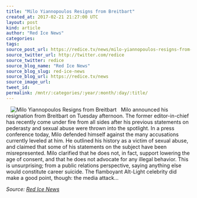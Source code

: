 ```yaml
---
title: "Milo Yiannopoulos Resigns from Breitbart"
created_at: 2017-02-21 21:27:00 UTC
layout: post
kind: article
author: "Red Ice News"
categories: 
tags: 
source_post_url: https://redice.tv/news/milo-yiannopoulos-resigns-from-breitbart
source_twitter_url: http://twitter.com/redice
source_twitter: redice
source_blog_name: "Red Ice News"
source_blog_slug: red-ice-news
source_blog_url: https://redice.tv/news
source_image_url: 
tweet_id:
permalink: /mntr/:categories/:year/:month/:day/:title/
---
```

<img align="left" hspace="12" alt="Milo Yiannopoulos Resigns from Breitbart" src="https://rdice.net/a/c/n/17/02212226-milo.9cd7b47f.jpg"> Milo announced his resignation from Breitbart on Tuesday afternoon. The former editor-in-chief has recently come under fire from all sides after his previous statements on pederasty and sexual abuse were thrown into the spotlight. In a press conference today, Milo defended himself against the many accusations currently leveled at him. He outlined his history as a victim of sexual abuse, and claimed that some of his statements on the subject have been misrepresented. Milo clarified that he does not, in fact, support lowering the age of consent, and that he does not advocate for any illegal behavior. This is unsurprising; from a public relations perspective, saying anything else would constitute career suicide. The flamboyant Alt-Light celebrity did make a good point, though: the media attack&#8230;<div class="">
    <i>Source: <a href="https://redice.tv/news">Red Ice News</a></i>
</div>
